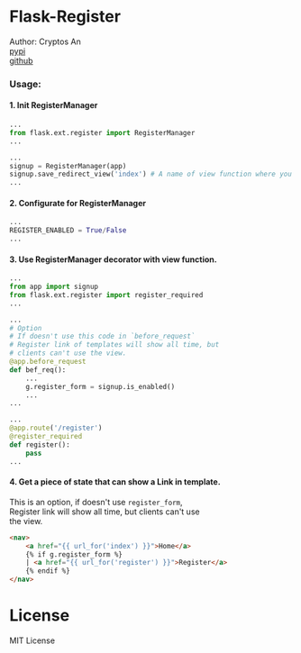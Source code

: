 # Flask-Register
Author: Cryptos An  
[pypi](https://pypi.python.org/pypi/Flask-Register)  
[github](https://github.com/cryptosan/flask-register)  

### Usage:
#### 1. Init RegisterManager
``` python
...
from flask.ext.register import RegisterManager
...

...
signup = RegisterManager(app)
signup.save_redirect_view('index') # A name of view function where you want redirect.
...
```

#### 2. Configurate for RegisterManager
``` python
...
REGISTER_ENABLED = True/False
...
```

#### 3. Use RegisterManager decorator with view function.
``` python
...
from app import signup
from flask.ext.register import register_required
...

...
# Option
# If doesn't use this code in `before_request`
# Register link of templates will show all time, but
# clients can't use the view.
@app.before_request
def bef_req():
	...
	g.register_form = signup.is_enabled()
	...
...

...
@app.route('/register')
@register_required
def register():
	pass
...
```

#### 4. Get a piece of state that can show a Link in template.
This is an option, if doesn't use `register_form`,  
Register link will show all time, but clients can't use  
the view.  
``` html
<nav>
	<a href="{{ url_for('index') }}">Home</a>
	{% if g.register_form %}
	| <a href="{{ url_for('register') }}">Register</a>
	{% endif %}
</nav>
```

# License
MIT License

